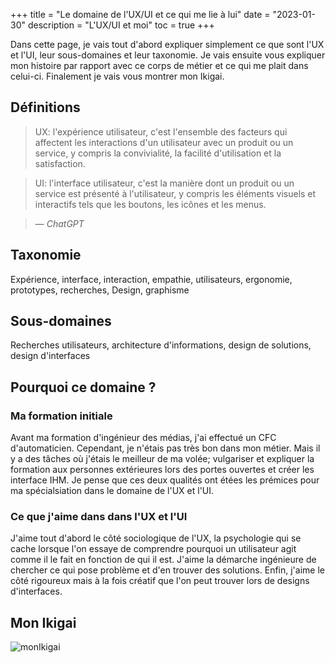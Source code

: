 +++
title = "Le domaine de l'UX/UI et ce qui me lie à lui"
date = "2023-01-30"
description = "L'UX/UI et moi"
toc = true
+++

Dans cette page, je vais tout d'abord expliquer simplement ce que sont l'UX et l'UI, leur sous-domaines et leur taxonomie. Je vais ensuite vous expliquer mon histoire par rapport avec ce corps de métier et ce qui me plait dans celui-ci. Finalement je vais vous montrer mon Ikigai.

## Définitions
> UX: l'expérience utilisateur, c'est l'ensemble des facteurs qui affectent les interactions d'un utilisateur avec un produit ou un service, y compris la convivialité, la facilité d'utilisation et la satisfaction.

>UI: l'interface utilisateur, c'est la manière dont un produit ou un service est présenté à l'utilisateur, y compris les éléments visuels et interactifs tels que les boutons, les icônes et les menus.<br>

> — <cite>ChatGPT</cite>

## Taxonomie 
Expérience, interface, interaction, empathie, utilisateurs, ergonomie, prototypes, recherches, Design, graphisme

## Sous-domaines
Recherches utilisateurs, architecture d'informations, design de solutions, design d'interfaces


## Pourquoi ce domaine ?
### Ma formation initiale
Avant ma formation d'ingénieur des médias, j'ai effectué un CFC d'automaticien. Cependant, je n'étais pas très bon dans mon métier. Mais il y a des tâches où j'étais le meilleur de ma volée; vulgariser et expliquer la formation aux personnes extérieures lors des portes ouvertes et créer les interface IHM. 
Je pense que ces deux qualités ont étées les prémices pour ma spécialsiation dans le domaine de l'UX et l'UI.

### Ce que j'aime dans dans l'UX et l'UI
J'aime tout d'abord le côté sociologique de l'UX, la psychologie qui se cache lorsque l'on essaye de comprendre pourquoi un utilisateur agit comme il le fait en fonction de qui il est. J'aime la démarche ingénieure de chercher ce qui pose problème et d'en trouver des solutions. Enfin, j'aime le côté rigoureux mais à la fois créatif que l'on peut trouver lors de designs d'interfaces.


## Mon Ikigai
![monIkigai](/Ikigai.png "Mon Ikigai")

